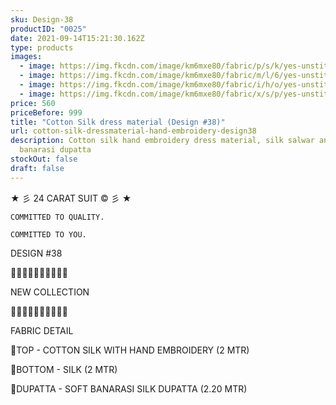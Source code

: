 ```yaml
---
sku: Design-38
productID: "0025"
date: 2021-09-14T15:21:30.162Z
type: products
images:
  - image: https://img.fkcdn.com/image/km6mxe80/fabric/p/s/k/yes-unstitched-design-38-sun-fashion-and-lifestyle-original-imagf54ytdvc8awa.jpeg
  - image: https://img.fkcdn.com/image/km6mxe80/fabric/m/l/6/yes-unstitched-design-38-sun-fashion-and-lifestyle-original-imagf54yynyefnzb.jpeg
  - image: https://img.fkcdn.com/image/km6mxe80/fabric/i/h/o/yes-unstitched-design-38-sun-fashion-and-lifestyle-original-imagf54ydkwcrbfh.jpeg
  - image: https://img.fkcdn.com/image/km6mxe80/fabric/x/s/p/yes-unstitched-design-38-sun-fashion-and-lifestyle-original-imagf54yadjgur49.jpeg
price: 560
priceBefore: 999
title: "Cotton Silk dress material (Design #38)"
url: cotton-silk-dressmaterial-hand-embroidery-design38
description: Cotton silk hand embroidery dress material, silk salwar and soft
  banarasi dupatta
stockOut: false
draft: false
---
```

<!--StartFragment-->

★ 彡 24 CARAT SUIT © 彡 ★

`COMMITTED TO QUALITY.`

`COMMITTED TO YOU.`

DESIGN #38

💐💐💐💐💐💐💐💐💐💐

NEW COLLECTION

🌷🌷🌷🌷🌷🌷🌷🌷🌷🌷

FABRIC DETAIL

👚TOP - COTTON SILK WITH HAND EMBROIDERY (2 MTR)

👖BOTTOM - SILK (2 MTR)

🧣DUPATTA - SOFT BANARASI SILK DUPATTA (2.20 MTR)

<!--EndFragment-->
